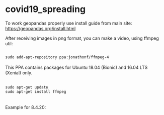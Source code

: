 # covid19_spreading


To work geopandas properly use install guide from main site: https://geopandas.org/install.html

After receiving images in png format, you can make a video, using ffmpeg util:

<code>
sudo add-apt-repository ppa:jonathonf/ffmpeg-4
</code>
<br>
This PPA contains packages for Ubuntu 18.04 (Bionic) and 16.04 LTS (Xenial) only.
<br>
<br>
<code>
sudo apt-get update
sudo apt-get install ffmpeg
</code>
<br><br>
Example for 8.4.20:
